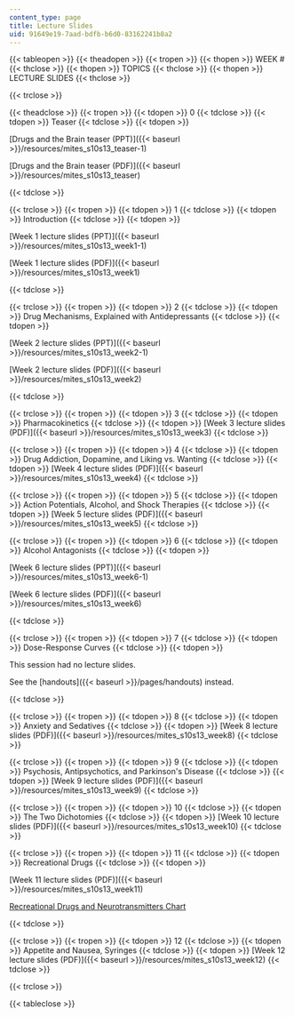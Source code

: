 ```yaml
---
content_type: page
title: Lecture Slides
uid: 91649e19-7aad-bdfb-b6d0-83162241b8a2
---
```


{{< tableopen >}}
{{< theadopen >}}
{{< tropen >}}
{{< thopen >}}
WEEK #
{{< thclose >}}
{{< thopen >}}
TOPICS
{{< thclose >}}
{{< thopen >}}
LECTURE SLIDES
{{< thclose >}}

{{< trclose >}}

{{< theadclose >}}
{{< tropen >}}
{{< tdopen >}}
0
{{< tdclose >}}
{{< tdopen >}}
Teaser
{{< tdclose >}}
{{< tdopen >}}


[Drugs and the Brain teaser (PPT)]({{< baseurl >}}/resources/mites_s10s13_teaser-1)

[Drugs and the Brain teaser (PDF)]({{< baseurl >}}/resources/mites_s10s13_teaser)


{{< tdclose >}}

{{< trclose >}}
{{< tropen >}}
{{< tdopen >}}
1
{{< tdclose >}}
{{< tdopen >}}
Introduction
{{< tdclose >}}
{{< tdopen >}}


[Week 1 lecture slides (PPT)]({{< baseurl >}}/resources/mites_s10s13_week1-1)

[Week 1 lecture slides (PDF)]({{< baseurl >}}/resources/mites_s10s13_week1)


{{< tdclose >}}

{{< trclose >}}
{{< tropen >}}
{{< tdopen >}}
2
{{< tdclose >}}
{{< tdopen >}}
Drug Mechanisms, Explained with Antidepressants
{{< tdclose >}}
{{< tdopen >}}


[Week 2 lecture slides (PPT)]({{< baseurl >}}/resources/mites_s10s13_week2-1)

[Week 2 lecture slides (PDF)]({{< baseurl >}}/resources/mites_s10s13_week2)


{{< tdclose >}}

{{< trclose >}}
{{< tropen >}}
{{< tdopen >}}
3
{{< tdclose >}}
{{< tdopen >}}
Pharmacokinetics
{{< tdclose >}}
{{< tdopen >}}
[Week 3 lecture slides (PDF)]({{< baseurl >}}/resources/mites_s10s13_week3)
{{< tdclose >}}

{{< trclose >}}
{{< tropen >}}
{{< tdopen >}}
4
{{< tdclose >}}
{{< tdopen >}}
Drug Addiction, Dopamine, and Liking vs. Wanting
{{< tdclose >}}
{{< tdopen >}}
[Week 4 lecture slides (PDF)]({{< baseurl >}}/resources/mites_s10s13_week4)
{{< tdclose >}}

{{< trclose >}}
{{< tropen >}}
{{< tdopen >}}
5
{{< tdclose >}}
{{< tdopen >}}
Action Potentials, Alcohol, and Shock Therapies
{{< tdclose >}}
{{< tdopen >}}
[Week 5 lecture slides (PDF)]({{< baseurl >}}/resources/mites_s10s13_week5)
{{< tdclose >}}

{{< trclose >}}
{{< tropen >}}
{{< tdopen >}}
6
{{< tdclose >}}
{{< tdopen >}}
Alcohol Antagonists
{{< tdclose >}}
{{< tdopen >}}


[Week 6 lecture slides (PPT)]({{< baseurl >}}/resources/mites_s10s13_week6-1)

[Week 6 lecture slides (PDF)]({{< baseurl >}}/resources/mites_s10s13_week6)


{{< tdclose >}}

{{< trclose >}}
{{< tropen >}}
{{< tdopen >}}
7
{{< tdclose >}}
{{< tdopen >}}
Dose-Response Curves
{{< tdclose >}}
{{< tdopen >}}


This session had no lecture slides. 

See the [handouts]({{< baseurl >}}/pages/handouts) instead. 


{{< tdclose >}}

{{< trclose >}}
{{< tropen >}}
{{< tdopen >}}
8
{{< tdclose >}}
{{< tdopen >}}
Anxiety and Sedatives
{{< tdclose >}}
{{< tdopen >}}
[Week 8 lecture slides (PDF)]({{< baseurl >}}/resources/mites_s10s13_week8)
{{< tdclose >}}

{{< trclose >}}
{{< tropen >}}
{{< tdopen >}}
9
{{< tdclose >}}
{{< tdopen >}}
Psychosis, Antipsychotics, and Parkinson's Disease
{{< tdclose >}}
{{< tdopen >}}
[Week 9 lecture slides (PDF)]({{< baseurl >}}/resources/mites_s10s13_week9)
{{< tdclose >}}

{{< trclose >}}
{{< tropen >}}
{{< tdopen >}}
10
{{< tdclose >}}
{{< tdopen >}}
The Two Dichotomies
{{< tdclose >}}
{{< tdopen >}}
[Week 10 lecture slides (PDF)]({{< baseurl >}}/resources/mites_s10s13_week10)
{{< tdclose >}}

{{< trclose >}}
{{< tropen >}}
{{< tdopen >}}
11
{{< tdclose >}}
{{< tdopen >}}
Recreational Drugs
{{< tdclose >}}
{{< tdopen >}}


[Week 11 lecture slides (PDF)]({{< baseurl >}}/resources/mites_s10s13_week11)

[Recreational Drugs and Neurotransmitters Chart](/ans7870/ES/ES.S10/S13/studymaterials/drugchart.htm)


{{< tdclose >}}

{{< trclose >}}
{{< tropen >}}
{{< tdopen >}}
12
{{< tdclose >}}
{{< tdopen >}}
Appetite and Nausea, Syringes
{{< tdclose >}}
{{< tdopen >}}
[Week 12 lecture slides (PDF)]({{< baseurl >}}/resources/mites_s10s13_week12)
{{< tdclose >}}

{{< trclose >}}

{{< tableclose >}}
